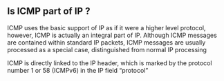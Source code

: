 

<image>

## Is ICMP part of IP ?

ICMP uses the basic support of IP as if it were a higher level protocol, however, ICMP is actually an integral part of IP. Although ICMP messages are contained within standard IP packets, ICMP messages are usually processed as a special case, distinguished from normal IP processing

ICMP is directly linked to the IP header, which is marked by the protocol number 1 or 58 (ICMPv6) in the IP field “protocol”